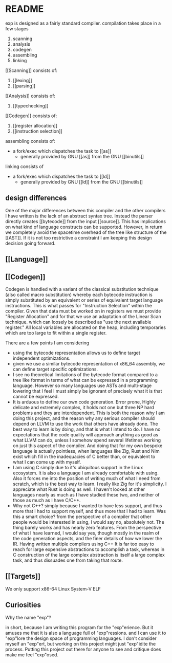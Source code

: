 # README

exp is designed as a fairly standard compiler.
compilation takes place in a few stages

1. scanning
2. analysis
3. codegen
4. assembling
5. linking

[[Scanning]] consists of:

1. [[lexing]]
2. [[parsing]]

[[Analysis]] consists of:

1. [[typechecking]]

[[Codegen]] consists of:

1. [[register allocation]]
2. [[instruction selection]]

assembling consists of:

* a fork/exec which dispatches the task to [[as]]
	* generally provided by GNU [[as]] from the GNU [[binutils]]

linking consists of

 * a fork/exec which dispatches the task to [[ld]]
	 * generally provided by GNU [[ld]] from the GNU [[binutils]]

## design differences

One of the major differences between this compiler and the other compilers I have 
written is the lack of an abstract syntax tree. Instead the parser directly creates [[bytecode]] from the input [[source]]. This has implications on what kind of 
language constructs can be supported. However, in return we completely avoid the 
spacetime overhead of the tree like structure of the [[AST]].
If it is not too restrictive a constraint I am keeping this design decision going forward.

## [[Language]]

## [[Codegen]]

Codegen is handled with a variant of the classical substitution technique (also called macro substitution) whereby each bytecode instruction is simply substituted by an equivalent or series of equivalent target language instructions. This is what passes for "Instruction Selection" within the compiler. Given that data must be worked on in registers we must provide "Register Allocation" and for that we use an adaptation of the Linear Scan technique. which can loosely be described as "use the next available register." All local variables are allocated on the heap, including temporaries which are 
too large to fit within a single register.

There are a few points I am considering
* using the bytecode representation allows us to define target independent optimizations. 
* given we use a similar bytecode representation of x86_64 assembly, we can define target specific optimizations.
* I see no theoretical limitations of the bytecode format compared to a tree like format in terms of what can be expressed in a programming language. However so many languages use ASTs and multi-stage lowering that I feel I must simply be ignorant of precisely what it is that cannot be expressed.
* It is arduous to define our own code generation. Error prone, Highly delicate and extremely complex, it holds not one but three NP hard problems and they are interdependent. This is both the reason why I am doing this project, and the reason why any serious compiler should depend on LLVM to use the work that others have already done. The best way to learn is by doing, and that is what I intend to do. I have no expectations that the code quality will approach anything as good as what LLVM can do, unless I somehow spend several lifetimes working on just this aspect of the compiler. And doing that for my own bespoke language is actually pointless, when languages like Zig, Rust and Nim exist which fill in the inadequacies of C better than, or equivalent to what I can come up with myself.
* I am using C simply due to it's ubiquitous support in the Linux ecosystem. It is also a language I am already comfortable with using. Also it forces me into the position of writing much of what I need from scratch, which is the best way to learn. I really like Zig for it's simplicity. I appreciate what Rust is doing as well. I haven't looked at other languages nearly as much as I have studied these two, and neither of those as much as I have C/C++.
* Why not C++? simply because I wanted to have less support, and thus more that I had to support myself, and thus more that I had to learn. Was this a smart choice? from the perspective of a compiler that other people would be interested in using, I would say no, absolutely not. The thing barely works and has nearly zero features. From the perspective of what I have learned, I would say yes, though mostly in the realm of the code generation aspects, and the finer details of how we lower the IR. Having written multiple compilers using C++ It is far too easy to reach for large expensive abstractions to accomplish a task, whereas in C construction of the large complex abstraction is itself a large complex task, and thus dissuades one from taking that route. 

## [[Targets]]

We only support x86-64 Linux System-V ELF

## Curiosities

Why the name "exp"?

in short, because I am writing this program for the "exp"erience.
But it amuses me that it is also a language full of "exp"ressions.
and I can use it to "exp"lore the design space of programming languages.
I don't consider myself an "exp"ert, but working on this project might 
just "exp"idite the process. Putting this project out there for anyone to 
see and critique does make me feel "exp"osed.


